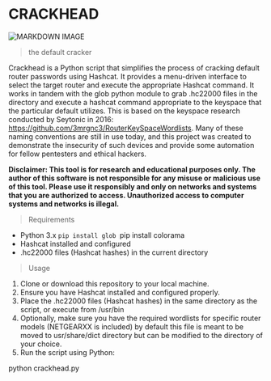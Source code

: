 # CRACKHEAD
![MARKDOWN IMAGE](https://repository-images.githubusercontent.com/695599971/5facdf3f-bcd9-442c-83c8-1f9dd128943b) 
> the default cracker

Crackhead is a Python script that simplifies the process of cracking default router passwords using Hashcat. It provides a menu-driven interface to select the target router and execute the appropriate Hashcat command. It works in tandem with the glob python module to grab .hc22000 files in the directory and execute a hashcat command appropriate to the keyspace that the particular default utilizes. This is based on the keyspace research conducted by Seytonic in 2016: https://github.com/3mrgnc3/RouterKeySpaceWordlists. Many of these naming conventions are still in use today, and this project was created to demonstrate the insecurity of such devices and provide some automation for fellow pentesters and ethical hackers.

**Disclaimer: This tool is for research and educational purposes only. The author of this software is not responsible for any misuse or malicious use of this tool. Please use it responsibly and only on networks and systems that you are authorized to access. Unauthorized access to computer systems and networks is illegal.**

> Requirements

- Python 3.x
``pip install glob
``pip install colorama
- Hashcat installed and configured
- .hc22000 files (Hashcat hashes) in the current directory

> Usage

1. Clone or download this repository to your local machine.
2. Ensure you have Hashcat installed and configured properly.
3. Place the .hc22000 files (Hashcat hashes) in the same directory as the script, or execute from /usr/bin
4. Optionally, make sure you have the required wordlists for specific router models (NETGEARXX is included) by default this file is meant to be moved to usr/share/dict directory but can be modified to the directory of your choice.
5. Run the script using Python:

python crackhead.py
